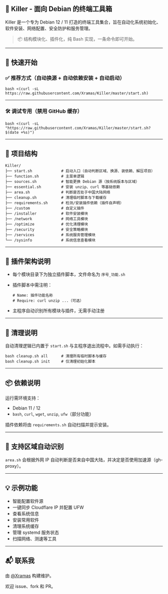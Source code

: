 ## 🧠 Killer - 面向 Debian 的终端工具箱

Killer 是一个专为 Debian 12 / 11 打造的终端工具集合，旨在自动化系统初始化、软件安装、网络配置、安全防护和服务管理。

> 📦 结构模块化、插件化，纯 Bash 实现，一条命令即可开始。

---

## 🚀 快速开始

### ✅ 推荐方式（自动换源 + 自动依赖安装 + 自动启动）

```
bash <(curl -sL https://raw.githubusercontent.com/Xramas/Killer/master/start.sh)
```

---

### 🛠 调试专用（禁用 GitHub 缓存）

```
bash <(curl -sL "https://raw.githubusercontent.com/Xramas/Killer/master/start.sh?$(date +%s)")
```

---

## 📁 项目结构

```
Killer/
├── start.sh             # 启动入口（自动判断区域、换源、装依赖、解压项目）
├── function.sh          # 主菜单逻辑
├── sources.sh           # 智能更换 Debian 源（按系统版本与区域）
├── essential.sh         # 安装 unzip、curl 等基础依赖
├── area.sh              # 判断是否处于中国大陆网络
├── cleanup.sh           # 清理临时脚本与下载缓存
├── requirements.sh      # 检测/安装插件依赖（插件自声明）
├── /custom              # 自定义插件
├── /installer           # 软件安装模块
├── /network             # 网络工具模块
├── /optimize            # 优化清理模块
├── /security            # 安全策略模块
├── /services            # 系统服务管理模块
└── /sysinfo             # 系统信息查看模块
```

---

## 🧩 插件架构说明

* 每个模块目录下为独立插件脚本，文件命名为 `序号_功能.sh`

* 插件脚本中需注明：

  ```
  # Name: 插件功能名称
  # Require: curl unzip ...（可选）
  ```

* 主程序自动识别所有模块与插件，无需手动注册

---

## 🧼 清理说明

自动清理逻辑已内置于 `start.sh` 与主程序退出流程中。如需手动执行：

```
bash cleanup.sh all      # 清理所有临时脚本与缓存
bash cleanup.sh init     # 仅清理初始化脚本
```

---

## 📦 依赖说明

运行需环境支持：

* Debian 11 / 12
* `bash`, `curl`, `wget`, `unzip`, `ufw`（部分功能）

插件依赖将由 `requirements.sh` 自动扫描并提示安装。

---

## 🧱 支持区域自动识别

`area.sh` 会根据外网 IP 自动判断是否来自中国大陆，并决定是否使用加速源（gh-proxy）。

---

## 💡 示例功能

* 智能配置软件源
* 一键同步 Cloudflare IP 并配置 UFW
* 查看系统信息
* 安装常用软件
* 清理系统缓存
* 管理 systemd 服务状态
* 扫描网络、测速等工具

---

## 📬 联系我

由 [@Xramas](https://github.com/Xramas) 构建维护。

欢迎 issue、fork 和 PR。
